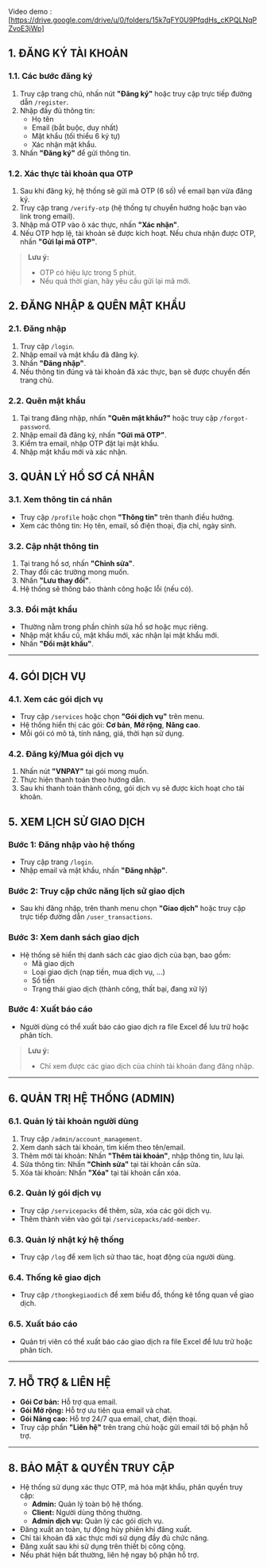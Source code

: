 Video demo : [https://drive.google.com/drive/u/0/folders/15k7qFY0U9PfqdHs_cKPQLNqPZvoE3jWp]
## 1. ĐĂNG KÝ TÀI KHOẢN

### 1.1. Các bước đăng ký

1. Truy cập trang chủ, nhấn nút **"Đăng ký"** hoặc truy cập trực tiếp đường dẫn `/register`.
2. Nhập đầy đủ thông tin:
   - Họ tên
   - Email (bắt buộc, duy nhất)
   - Mật khẩu (tối thiểu 6 ký tự)
   - Xác nhận mật khẩu.
3. Nhấn **"Đăng ký"** để gửi thông tin.

### 1.2. Xác thực tài khoản qua OTP

1. Sau khi đăng ký, hệ thống sẽ gửi mã OTP (6 số) về email bạn vừa đăng ký.
2. Truy cập trang `/verify-otp` (hệ thống tự chuyển hướng hoặc bạn vào link trong email).
3. Nhập mã OTP vào ô xác thực, nhấn **"Xác nhận"**.
4. Nếu OTP hợp lệ, tài khoản sẽ được kích hoạt. Nếu chưa nhận được OTP, nhấn **"Gửi lại mã OTP"**.

> **Lưu ý:**
> - OTP có hiệu lực trong 5 phút.
> - Nếu quá thời gian, hãy yêu cầu gửi lại mã mới.

## 2. ĐĂNG NHẬP & QUÊN MẬT KHẨU

### 2.1. Đăng nhập

1. Truy cập `/login`.
2. Nhập email và mật khẩu đã đăng ký.
3. Nhấn **"Đăng nhập"**.
4. Nếu thông tin đúng và tài khoản đã xác thực, bạn sẽ được chuyển đến trang chủ.

### 2.2. Quên mật khẩu

1. Tại trang đăng nhập, nhấn **"Quên mật khẩu?"** hoặc truy cập `/forgot-password`.
2. Nhập email đã đăng ký, nhấn **"Gửi mã  OTP"**.
3. Kiểm tra email, nhập OTP đặt lại mật khẩu.
4. Nhập mật khẩu mới và xác nhận.

## 3. QUẢN LÝ HỒ SƠ CÁ NHÂN

### 3.1. Xem thông tin cá nhân

- Truy cập `/profile` hoặc chọn **"Thông tin"** trên thanh điều hướng.
- Xem các thông tin: Họ tên, email, số điện thoại, địa chỉ, ngày sinh.

### 3.2. Cập nhật thông tin

1. Tại trang hồ sơ, nhấn **"Chỉnh sửa"**.
2. Thay đổi các trường mong muốn.
3. Nhấn **"Lưu thay đổi"**.
4. Hệ thống sẽ thông báo thành công hoặc lỗi (nếu có).

### 3.3. Đổi mật khẩu

- Thường nằm trong phần chỉnh sửa hồ sơ hoặc mục riêng.
- Nhập mật khẩu cũ, mật khẩu mới, xác nhận lại mật khẩu mới.
- Nhấn **"Đổi mật khẩu"**.

---

## 4. GÓI DỊCH VỤ

### 4.1. Xem các gói dịch vụ

- Truy cập `/services` hoặc chọn **"Gói dịch vụ"** trên menu.
- Hệ thống hiển thị các gói: **Cơ bản**, **Mở rộng**, **Nâng cao**.
- Mỗi gói có mô tả, tính năng, giá, thời hạn sử dụng.

### 4.2. Đăng ký/Mua gói dịch vụ

1. Nhấn nút **"VNPAY"** tại gói mong muốn.
2. Thực hiện thanh toán theo hướng dẫn.
3. Sau khi thanh toán thành công, gói dịch vụ sẽ được kích hoạt cho tài khoản.




## 5. XEM LỊCH SỬ GIAO DỊCH 

### Bước 1: Đăng nhập vào hệ thống
- Truy cập trang `/login`.
- Nhập email và mật khẩu, nhấn **"Đăng nhập"**.

### Bước 2: Truy cập chức năng lịch sử giao dịch
- Sau khi đăng nhập, trên thanh menu chọn **"Giao dịch"** hoặc truy cập trực tiếp đường dẫn `/user_transactions`.

### Bước 3: Xem danh sách giao dịch
- Hệ thống sẽ hiển thị danh sách các giao dịch của bạn, bao gồm:
  - Mã giao dịch
  - Loại giao dịch (nạp tiền, mua dịch vụ, ...)
  - Số tiền
  - Trạng thái giao dịch (thành công, thất bại, đang xử lý)

### Bước 4: Xuất báo cáo

- Người dùng có thể xuất báo cáo giao dịch ra file Excel để lưu trữ hoặc phân tích.

> **Lưu ý:**
> - Chỉ xem được các giao dịch của chính tài khoản đang đăng nhập.
---


## 6. QUẢN TRỊ HỆ THỐNG (ADMIN)

### 6.1. Quản lý tài khoản người dùng

1. Truy cập `/admin/account_management`.
2. Xem danh sách tài khoản, tìm kiếm theo tên/email.
3. Thêm mới tài khoản: Nhấn **"Thêm tài khoản"**, nhập thông tin, lưu lại.
4. Sửa thông tin: Nhấn **"Chỉnh sửa"** tại tài khoản cần sửa.
5. Xóa tài khoản: Nhấn **"Xóa"** tại tài khoản cần xóa.

### 6.2. Quản lý gói dịch vụ

- Truy cập `/servicepacks` để thêm, sửa, xóa các gói dịch vụ.
- Thêm thành viên vào gói tại `/servicepacks/add-member`.

### 6.3. Quản lý nhật ký hệ thống

- Truy cập `/log` để xem lịch sử thao tác, hoạt động của người dùng.

### 6.4. Thống kê giao dịch

- Truy cập `/thongkegiaodich` để xem biểu đồ, thống kê tổng quan về giao dịch.

### 6.5. Xuất báo cáo

- Quản trị viên có thể xuất báo cáo giao dịch ra file Excel để lưu trữ hoặc phân tích.

---

## 7. HỖ TRỢ & LIÊN HỆ

- **Gói Cơ bản:** Hỗ trợ qua email.
- **Gói Mở rộng:** Hỗ trợ ưu tiên qua email và chat.
- **Gói Nâng cao:** Hỗ trợ 24/7 qua email, chat, điện thoại.
- Truy cập phần **"Liên hệ"** trên trang chủ hoặc gửi email tới bộ phận hỗ trợ.

---

## 8. BẢO MẬT & QUYỀN TRUY CẬP

- Hệ thống sử dụng xác thực OTP, mã hóa mật khẩu, phân quyền truy cập:
  - **Admin:** Quản lý toàn bộ hệ thống.
  - **Client:** Người dùng thông thường.
  - **Admin dịch vụ:** Quản lý các gói dịch vụ.
- Đăng xuất an toàn, tự động hủy phiên khi đăng xuất.
- Chỉ tài khoản đã xác thực mới sử dụng đầy đủ chức năng.
- Đăng xuất sau khi sử dụng trên thiết bị công cộng.
- Nếu phát hiện bất thường, liên hệ ngay bộ phận hỗ trợ.
